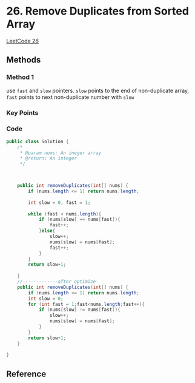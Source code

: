 # 26. Remove Duplicates from Sorted Array

[LeetCode 26](https://leetcode.com/problems/remove-duplicates-from-sorted-array/)


## Methods

### Method 1
use `fast` and `slow` pointers. `slow` points to the end of non-duplicate array, `fast` points to next non-duplicate number with `slow`


### Key Points


### Code
```java
public class Solution {
    /*
     * @param nums: An ineger array
     * @return: An integer
     */



    public int removeDuplicates(int[] nums) {
        if (nums.length <= 1) return nums.length; 
        
        int slow = 0, fast = 1; 
        
        while (fast < nums.length){
            if (nums[slow] == nums[fast]){
                fast++; 
            }else{
                slow++;
                nums[slow] = nums[fast]; 
                fast++;
            }    
        }
        return slow+1;
        
    }
    //-------------after optimize
    public int removeDuplicates(int[] nums) {
        if (nums.length <= 1) return nums.length; 
        int slow = 0; 
        for (int fast = 1;fast<nums.length;fast++){
            if (nums[slow] != nums[fast]){
                slow++;
                nums[slow] = nums[fast];
            }
        }
        return slow+1; 
    }
 
}

```


## Reference